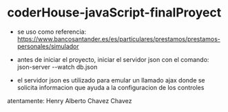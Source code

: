 # coderHouse-javaScript-finalProyect

* se uso como referencia: https://www.bancosantander.es/es/particulares/prestamos/prestamos-personales/simulador


* antes de iniciar el proyecto, iniciar el servidor json con el comando:
json-server --watch db.json

* el servidor json es utilizado para emular un llamado ajax donde se solicita informacion que ayuda a la configuracion de los controles




atentamente: Henry Alberto Chavez Chavez